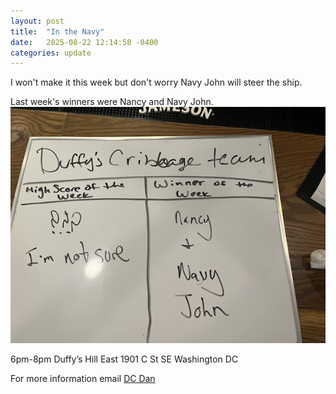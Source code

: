 ```yaml
---
layout: post
title:  "In the Navy"
date:   2025-08-22 12:14:58 -0400
categories: update
---
```


I won't make it this week but don't worry Navy John will steer the ship.

Last week's winners were Nancy and Navy John.
![Nancy and John won](/images/in-the-navy.png)

6pm-8pm
Duffy’s Hill East
1901 C St SE
Washington DC


For more information email [DC Dan](dan@dcdan.com)

